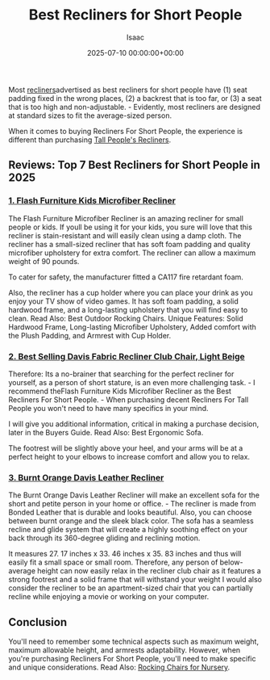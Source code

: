 ﻿---
title: Best Recliners for Short People
description: Most recliners advertised as best recliners for short people have 1 seat padding fixed in the wrong places, 2 a backrest that is too far, or 3 a seat that is...
slug: /best-recliners-for-short-people/
date: 2025-07-10 00:00:00+00:00
lastmod: 2025-07-10 00:00:00+03:00
author: Isaac
categories:

- Recliners
tags:

- recliners

- recliner

- people
layout: post
---

Most [recliners](https://pestpolicy.com/best-recliners-for-pregnancy/)advertised as best recliners for short people have (1) seat padding fixed in the wrong places, (2) a backrest that is too far, or (3) a seat that is too high and non-adjustable. - Evidently, most recliners are designed at standard sizes to fit the average-sized person.

When it comes to buying Recliners For Short People, the experience is different than purchasing [Tall People's Recliners](https://pestpolicy.com/best-[recliner](https://pestpolicy.com/best-recliners-for-sleeping/)-for-tall-people/).

##  Reviews: Top 7 Best Recliners for Short People in 2025

###  [1. Flash Furniture Kids Microfiber Recliner](https://www.amazon.com/dp/B0069UHZLM/?tag=p-policy-20)

The Flash Furniture Microfiber Recliner is an amazing recliner for small people or kids. If youll be using it for your kids, you sure will love that this recliner is stain-resistant and will easily clean using a damp cloth. The recliner has a small-sized recliner that has soft foam padding and quality microfiber upholstery for extra comfort. The recliner can allow a maximum weight of 90 pounds.

To cater for safety, the manufacturer fitted a CA117 fire retardant foam.

Also, the recliner has a cup holder where you can place your drink as you enjoy your TV show of video games. It has soft foam padding, a solid hardwood frame, and a long-lasting upholstery that you will find easy to clean. Read Also: Best Outdoor Rocking Chairs. Unique Features: Solid Hardwood Frame, Long-lasting Microfiber Upholstery, Added comfort with the Plush Padding, and Armrest with Cup Holder.

###  [2. Best Selling Davis Fabric Recliner Club Chair, Light Beige](https://www.amazon.com/dp/B00ERBG3C2/?tag=p-policy-20)

Therefore: Its a no-brainer that searching for the perfect recliner for yourself, as a person of short stature, is an even more challenging task. - I recommend theFlash Furniture Kids Microfiber Recliner as the Best Recliners For Short People. - When purchasing decent Recliners For Tall People you won't need to have many specifics in your mind.

I will give you additional information, critical in making a purchase decision, later in the Buyers Guide. Read Also: Best Ergonomic Sofa.

The footrest will be slightly above your heel, and your arms will be at a perfect height to your elbows to increase comfort and allow you to relax.

###  [3. Burnt Orange Davis Leather Recliner](https://www.amazon.com/dp/B00GA87O50/?tag=p-policy-20)

The Burnt Orange Davis Leather Recliner will make an excellent sofa for the short and petite person in your home or office. - The recliner is made from Bonded Leather that is durable and looks beautiful. Also, you can choose between burnt orange and the sleek black color. The sofa has a seamless recline and glide system that will create a highly soothing effect on your back through its 360-degree gliding and reclining motion.

It measures 27. 17 inches x 33. 46 inches x 35. 83 inches and thus will easily fit a small space or small room. Therefore, any person of below-average height can now easily relax in the recliner club chair as it features a strong footrest and a solid frame that will withstand your weight I would also consider the recliner to be an apartment-sized chair that you can partially recline while enjoying a movie or working on your computer.

##  Conclusion

You'll need to remember some technical aspects such as maximum weight, maximum allowable height, and armrests adaptability. However, when you're purchasing Recliners For Short People, you'll need to make specific and unique considerations. Read Also: [Rocking Chairs for Nursery](https://pestpolicy.com/best-rocking-chairs-for-nursery/).
